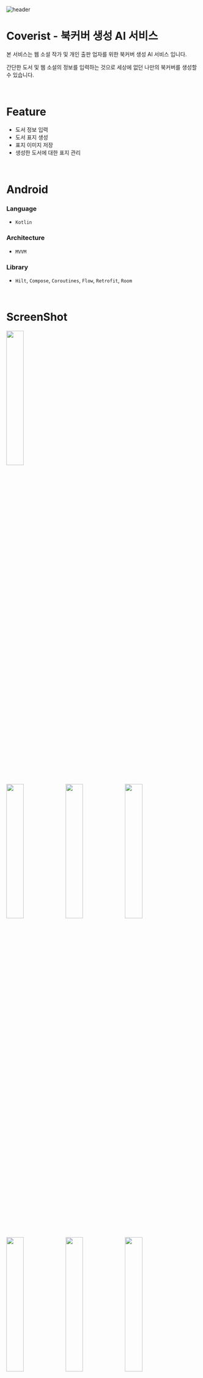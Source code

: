 ![header](https://user-images.githubusercontent.com/72238126/171427331-b444eef3-eb4e-4b18-b215-3f72e9bc2226.png)
# Coverist - 북커버 생성 AI 서비스

본 서비스는 웹 소설 작가 및 개인 출판 업자를 위한 북커버 생성 AI 서비스 입니다.

간단한 도서 및 웹 소설의 정보를 입력하는 것으로 세상에 없던 나만의 북커버를 생성할 수 있습니다.

<br>

# Feature

- 도서 정보 입력
- 도서 표지 생성
- 표지 이미지 저장
- 생성한 도서에 대한 표지 관리

<br>

# Android

### Language
- `Kotlin`

### Architecture
- `MVVM`

### Library
- `Hilt`, `Compose`, `Coroutines`, `Flow`, `Retrofit`, `Room`

<br>

# ScreenShot

<img width="30%" src="https://user-images.githubusercontent.com/72238126/171425292-a54e33e8-f207-4b36-80b0-81bb7a0eb9ea.png" /> 

<p float="left">
  <img width="30%" src="https://user-images.githubusercontent.com/72238126/171425263-322e0221-ab22-4e38-80dd-348a29e70208.jpg" /> 
  <img width="30%" src="https://user-images.githubusercontent.com/72238126/171425258-c862748b-8c16-4ee5-a177-63a57226324d.jpg" /> 
  <img width="30%" src="https://user-images.githubusercontent.com/72238126/171425271-fc309922-05ee-4cbb-914b-39365035808f.jpg" /> 
</p>

<p float="left">
  <img width="30%" src="https://user-images.githubusercontent.com/72238126/171425276-6333f5ff-037f-474c-b60d-7b5bfc8f5a27.jpg" /> 
  <img width="30%" src="https://user-images.githubusercontent.com/72238126/171425279-ab2379f9-8587-479c-a38f-7e4c7318c8f4.jpg" /> 
  <img width="30%" src="https://user-images.githubusercontent.com/72238126/171425283-23841450-4c5a-4e4c-b5e4-7049cb05d315.jpg" /> 
  <img width="30%" src="https://user-images.githubusercontent.com/72238126/171425285-0f0d0f44-4f63-4984-80b7-7e4de9b578f7.jpg" /> 
  <img width="30%" src="https://user-images.githubusercontent.com/72238126/171425288-13dd0ac5-2448-4580-aad2-bbec1d7c1384.jpg" /> 
</p>


